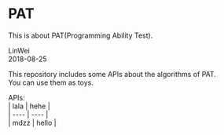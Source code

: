 # PAT
This is about PAT(Programming Ability Test).

LinWei  
2018-08-25  
  
This repository includes some APIs about the algorithms of PAT.  
You can use them as toys.  
  
APIs:  
| lala | hehe |  
| ---- | ---- |  
| mdzz | hello |  